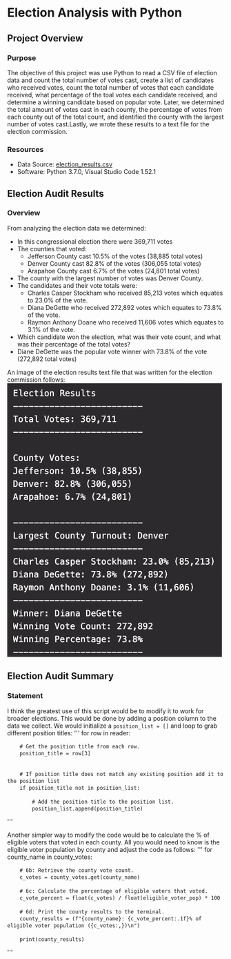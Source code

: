 # Election Analysis with Python

## Project Overview

### Purpose

The objective of this project was use Python to read a CSV file of election data and count the total number of votes cast, create a list of candidates who received votes, count the total number of votes that each candidate received, what percentage of the toal votes each candidate received, and determine a winning candidate based on popular vote. Later, we determined the total amount of votes cast in each county, the percentage of votes from each county out of the total count, and identified the county with the largest number of votes cast.Lastly, we wrote these results to a text file for the election commission.

### Resources

- Data Source: [election_results.csv](Resources/election_results.csv)
- Software: Python 3.7.0, Visual Studio Code 1.52.1

## Election Audit Results

### Overview

From analyzing the election data we determined:
- In this congressional election there were 369,711 votes
- The counties that voted:
  - Jefferson County cast 10.5% of the votes (38,885 total votes)
  - Denver County cast 82.8% of the votes (306,055 total votes)
  - Arapahoe County cast 6.7% of the votes (24,801 total votes)
- The county with the largest number of votes was Denver County.
- The candidates and their vote totals were:
  - Charles Casper Stockham who received 85,213 votes which equates to 23.0% of the vote.
  - Diana DeGette who received 272,892 votes which equates to 73.8% of the vote.
  - Raymon Anthony Doane who received 11,606 votes which equates to 3.1% of the vote.
- Which candidate won the election, what was their vote count, and what was their percentage of the total votes?
- Diane DeGette was the popular vote winner with 73.8% of the vote (272,892 total votes)

An image of the election results text file that was written for the election commission follows:
![Election Summary](Resources/election_results.png)

## Election Audit Summary

### Statement

I think the greatest use of this script would be to modify it to work for broader elections. This would be done by adding a position column to the data we collect. We would initialize a `position_list = []` and loop to grab different position titles:
'''
    for row in reader:

        # Get the position title from each row.
        position_title = row[3]


        # If position title does not match any existing position add it to the position list
        if position_title not in position_list:

            # Add the position title to the position list.
            position_list.append(position_title)
'''

Another simpler way to modify the code would be to calculate the % of eligible voters that voted in each county. All you would need to know is the eligible voter population by county and adjust the code as follows:
'''
    for county_name in county_votes:

        # 6b: Retrieve the county vote count.
        c_votes = county_votes.get(county_name)

        # 6c: Calculate the percentage of eligible voters that voted.
        c_vote_percent = float(c_votes) / float(eligible_voter_pop) * 100

        # 6d: Print the county results to the terminal.
        county_results = (f"{county_name}: {c_vote_percent:.1f}% of eligible voter population ({c_votes:,})\n")
        
        print(county_results)
'''

